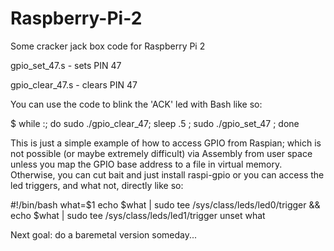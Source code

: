# Raspberry-Pi-2
Some cracker jack box code for Raspberry Pi 2

gpio_set_47.s  - sets PIN 47

gpio_clear_47.s - clears PIN 47

You can use the code to blink the 'ACK' led with Bash like so:

$ while :; do sudo ./gpio_clear_47; sleep .5 ; sudo ./gpio_set_47 ; done

This is just a simple example of how to access GPIO from Raspian; which is not possible (or maybe extremely difficult) via Assembly from user space unless you map the GPIO base address to a file in virtual memory.  Otherwise, you can cut bait and just install raspi-gpio or you can access the led triggers, and what not, directly like so:

#!/bin/bash
what=$1
echo $what | sudo tee /sys/class/leds/led0/trigger && echo $what | sudo tee /sys/class/leds/led1/trigger
unset what

Next goal: do a baremetal version someday... 



